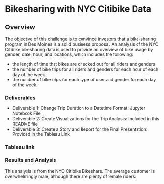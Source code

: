 # Bikesharing with NYC Citibike Data

## Overview

The objective of this challenge is to convince investors that a bike-sharing program in Des Moines is a solid business proposal.  An analysis of the NYC Citibike  bikesharing data is used to provide an overview of bike usage by gender, date, hour, and locations, which includes the following:

- the length of time that bikes are checked out for all riders and genders
- the number of bike trips for all riders and genders for each hour of each day of the week
- the number of bike trips for each type of user and gender for each day of the week.

### Deliverables

- Deliverable 1: Change Trip Duration to a Datetime Format: Jupyter Notebook File
- Deliverable 2: Create Visualizations for the Trip Analysis: Included in this README file
- Deliverable 3: Create a Story and Report for the Final Presentation: Provided in the Tableau Link

### Tableau link



### Results and Analysis

This analysis is from the NYC Citibike Bikeshare.  The average customer is overwhelmingly male, although there are plenty of female riders:


